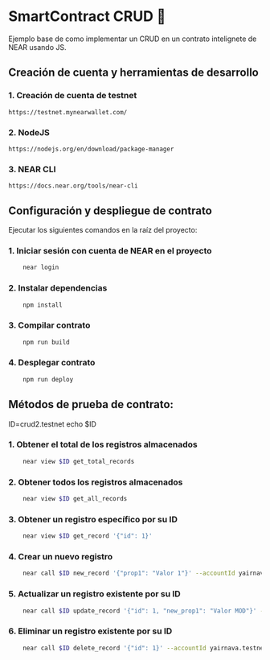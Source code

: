 # SmartContract CRUD 📖 

Ejemplo base de como implementar un CRUD en un contrato intelignete de NEAR usando JS.

## Creación de cuenta y herramientas de desarrollo

### 1. Creación de cuenta de testnet

    https://testnet.mynearwallet.com/

### 2. NodeJS

    https://nodejs.org/en/download/package-manager

### 3. NEAR CLI

    https://docs.near.org/tools/near-cli


## Configuración y despliegue de contrato

Ejecutar los siguientes comandos en la raíz del proyecto:

### 1. Iniciar sesión con cuenta de NEAR en el proyecto

```bash
    near login
```

### 2. Instalar dependencias

```bash
    npm install
```

### 3. Compilar contrato

```bash
    npm run build
```

### 4. Desplegar contrato

```bash
    npm run deploy
```

## Métodos de prueba de contrato:

ID=crud2.testnet
echo $ID

### 1. Obtener el total de los registros almacenados

```bash
    near view $ID get_total_records 
```

### 2. Obtener todos los registros almacenados

```bash
    near view $ID get_all_records 
```

### 3. Obtener un registro específico por su ID

```bash
    near view $ID get_record '{"id": 1}'
```

### 4. Crear un nuevo registro

```bash
    near call $ID new_record '{"prop1": "Valor 1"}' --accountId yairnava.testnet
```

### 5. Actualizar un registro existente por su ID

```bash
    near call $ID update_record '{"id": 1, "new_prop1": "Valor MOD"}' --accountId yairnava.testnet
```

### 6. Eliminar un registro existente por su ID

```bash
    near call $ID delete_record '{"id": 1}' --accountId yairnava.testnet
```